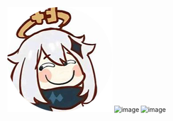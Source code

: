 ![image](https://github.com/aijiakun/aj/blob/main/OIP-C-cropped%20(1).png)
![image](https://user-images.githubusercontent.com/130626464/232769561-e0b64710-5c08-479d-8f5f-9d33825ab6e7.png)
![image](https://user-images.githubusercontent.com/130626464/232784161-9c4b8aae-6a56-4308-9cf6-7a607cade0d9.png)
